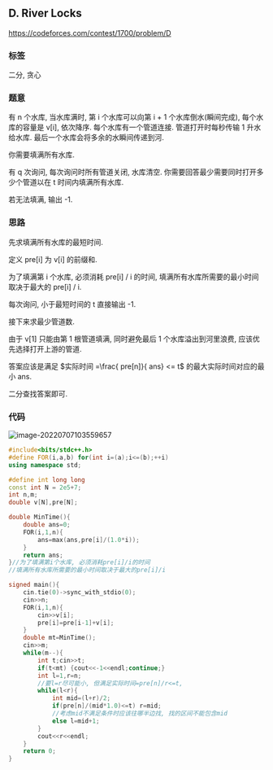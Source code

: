## D. River Locks

https://codeforces.com/contest/1700/problem/D

### 标签

二分, 贪心

### 题意

有 n 个水库, 当水库满时, 第 i 个水库可以向第 i + 1 个水库倒水(瞬间完成), 每个水库的容量是 v[i], 依次降序. 每个水库有一个管道连接. 管道打开时每秒传输 1 升水给水库. 最后一个水库会将多余的水瞬间传递到河.

你需要填满所有水库. 

有 q 次询问, 每次询问时所有管道关闭, 水库清空. 你需要回答最少需要同时打开多少个管道以在 t 时间内填满所有水库.

若无法填满, 输出 -1.

### 思路

先求填满所有水库的最短时间. 

定义 pre[i] 为 v[i] 的前缀和.

为了填满第 i 个水库, 必须消耗 pre[i] / i 的时间, 填满所有水库所需要的最小时间取决于最大的 pre[i] / i.

每次询问, 小于最短时间的 t 直接输出 -1.

接下来求最少管道数.

由于 v[1] 只能由第 1 根管道填满, 同时避免最后 1 个水库溢出到河里浪费, 应该优先选择打开上游的管道.

答案应该是满足 $实际时间 =\frac{ pre[n]}{ ans} <= t$ 的最大实际时间对应的最小 ans.

二分查找答案即可.

### 代码

![image-20220707103559657](http://nme-200t.oss-cn-hangzhou.aliyuncs.com/notes/2022-07-07-023600.png)

```cpp
#include<bits/stdc++.h>
#define FOR(i,a,b) for(int i=(a);i<=(b);++i)
using namespace std;

#define int long long
const int N = 2e5+7;
int n,m;
double v[N],pre[N];

double MinTime(){
	double ans=0;
	FOR(i,1,n){
		ans=max(ans,pre[i]/(1.0*i));
	}
	return ans;
}//为了填满第i个水库, 必须消耗pre[i]/i的时间
//填满所有水库所需要的最小时间取决于最大的pre[i]/i

signed main(){
	cin.tie(0)->sync_with_stdio(0);
	cin>>n;
	FOR(i,1,n){
		cin>>v[i];
		pre[i]=pre[i-1]+v[i];
	}
	double mt=MinTime();
	cin>>m;
	while(m--){
		int t;cin>>t;
		if(t<mt) {cout<<-1<<endl;continue;}
		int l=1,r=n;
		//要l=r尽可能小, 但满足实际时间=pre[n]/r<=t, 
		while(l<r){
			int mid=(l+r)/2;
			if(pre[n]/(mid*1.0)<=t) r=mid;
			//考虑mid不满足条件时应该往哪半边找, 找的区间不能包含mid
			else l=mid+1; 
		}
		cout<<r<<endl;
	}
	return 0;
}
```

